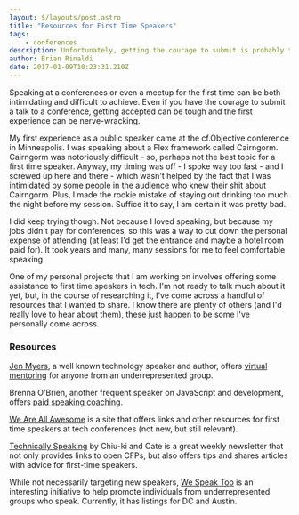 ```yaml
---
layout: $/layouts/post.astro
title: "Resources for First Time Speakers"
tags:
    - conferences
description: Unfortunately, getting the courage to submit is probably the easiest step.
author: Brian Rinaldi
date: 2017-01-09T10:23:31.210Z
---
```


Speaking at a conferences or even a meetup for the first time can be both intimidating and difficult to achieve. Even if you have the courage to submit a talk to a conference, getting accepted can be tough and the first experience can be nerve-wracking.<!--more-->

My first experience as a public speaker came at the cf.Objective conference in Minneapolis. I was speaking about a Flex framework called Cairngorm. Cairngorm was notoriously difficult - so, perhaps not the best topic for a first time speaker. Anyway, my timing was off - I spoke way too fast - and I screwed up here and there - which wasn't helped by the fact that I was intimidated by some people in the audience who knew their shit about Cairngorm. Plus, I made the rookie mistake of staying out drinking too much the night before my session. Suffice it to say, I am certain it was pretty bad.

I did keep trying though. Not because I loved speaking, but because my jobs didn't pay for conferences, so this was a way to cut down the personal expense of attending (at least I'd get the entrance and maybe a hotel room paid for). It took years and many, many sessions for me to feel comfortable speaking.

One of my personal projects that I am working on involves offering some assistance to first time speakers in tech. I'm not ready to talk much about it yet, but, in the course of researching it, I've come across a handful of resources that I wanted to share. I know there are plenty of others (and I'd really love to hear about them), these just happen to be some I've personally come across.

### Resources

[Jen Myers](http://jenmyers.net/), a well known technology speaker and author, offers [virtual mentoring](http://jenmyers.net/mentoring/) for anyone from an underrepresented group.

Brenna O'Brien, another frequent speaker on JavaScript and development, offers [paid speaking coaching](http://brennaobrien.com/coaching/).

[We Are All Awesome](http://weareallaweso.me/) is a site that offers links and other resources for first time speakers at tech conferences (not new, but still relevant).

[Technically Speaking](http://tinyletter.com/techspeak) by Chiu-ki and Cate is a great weekly newsletter that not only provides links to open CFPs, but also offers tips and shares articles with advice for first-time speakers.

While not necessarily targeting new speakers, [We Speak Too](http://wespeaktoo.org/) is an interesting initiative to help promote individuals from underrepresented groups who speak. Currently, it has listings for DC and Austin.